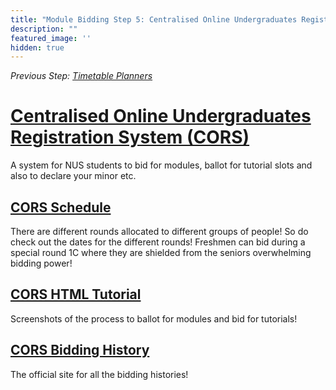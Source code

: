```yaml
---
title: "Module Bidding Step 5: Centralised Online Undergraduates Registration System (CORS)"
description: ""
featured_image: ''
hidden: true
---
```


*Previous Step: [Timetable Planners](/tutorials/module-bidding/step-4)*

# [Centralised Online Undergraduates Registration System (CORS)](http://www.nus.edu.sg/cors/index.html)

A system for NUS students to bid for modules, ballot for tutorial slots and also to declare your minor etc.

## [CORS Schedule](http://www.cors.nus.edu.sg/schedule.html)

There are different rounds allocated to different groups of people! So do check out the dates for the different rounds!
Freshmen can bid during a special round 1C where they are shielded from the seniors overwhelming bidding power!

## [CORS HTML Tutorial](http://www.cors.nus.edu.sg/help/html/03.htm)

Screenshots of the process to ballot for modules and bid for tutorials!

## [CORS Bidding History](http://www.cors.nus.edu.sg/archive.html)

The official site for all the bidding histories!
